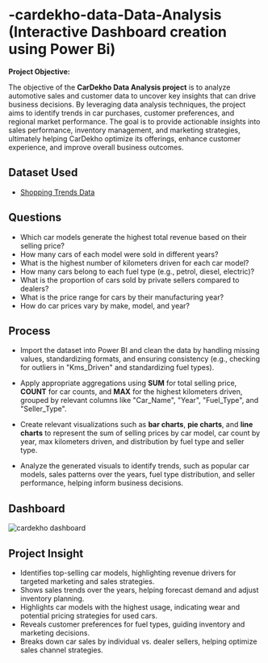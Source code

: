  # -cardekho-data-Data-Analysis (Interactive Dashboard creation using Power Bi)
**Project Objective:**

The objective of the **CarDekho Data Analysis project** is to analyze automotive sales and customer data to uncover key insights that can drive business decisions. By leveraging data analysis techniques, the project aims to identify trends in car purchases, customer preferences, and regional market performance. The goal is to provide actionable insights into sales performance, inventory management, and marketing strategies, ultimately helping CarDekho optimize its offerings, enhance customer experience, and improve overall business outcomes.
## Dataset Used
- <a href="https://github.com/TanmayGondake/cardekho-data-analysis/blob/main/cardekho_data.csv">Shopping Trends Data</a>

## **Questions**

   - Which car models generate the highest total revenue based on their selling price?
   - How many cars of each model were sold in different years?
   - What is the highest number of kilometers driven for each car model?
   - How many cars belong to each fuel type (e.g., petrol, diesel, electric)?
   - What is the proportion of cars sold by private sellers compared to dealers?
   - What is the price range for cars by their manufacturing year?
   - How do car prices vary by make, model, and year?

## **Process**


- Import the dataset into Power BI and clean the data by handling missing values, standardizing formats, and ensuring consistency (e.g., checking for outliers in "Kms_Driven" and standardizing fuel types).

- Apply appropriate aggregations using **SUM** for total selling price, **COUNT** for car counts, and **MAX** for the highest kilometers driven, grouped by relevant columns like "Car_Name", "Year", "Fuel_Type", and "Seller_Type".

- Create relevant visualizations such as **bar charts**, **pie charts**, and **line charts** to represent the sum of selling prices by car model, car count by year, max kilometers driven, and distribution by fuel type and seller type.

- Analyze the generated visuals to identify trends, such as popular car models, sales patterns over the years, fuel type distribution, and seller performance, helping inform business decisions.



## **Dashboard**

![cardekho dashboard](https://github.com/user-attachments/assets/390be70a-27c5-4aa9-9339-fc637a480bc8)



## **Project Insight**

- Identifies top-selling car models, highlighting revenue drivers for targeted marketing and sales strategies.
- Shows sales trends over the years, helping forecast demand and adjust inventory planning.
- Highlights car models with the highest usage, indicating wear and potential pricing strategies for used cars.
- Reveals customer preferences for fuel types, guiding inventory and marketing decisions.
- Breaks down car sales by individual vs. dealer sellers, helping optimize sales channel strategies.

